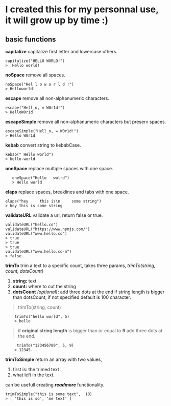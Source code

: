 ﻿# I created this for my personnal use, it will grow up by time :)

## basic functions
**capitalize**
capitalize first letter and lowercase others.

    capitalize("HELLO WORLD!")
    >  Hello world!
**noSpace**
remove all spaces.

    noSpace("Hel l o w o r l d !")
    > Helloworld!

**escape**
remove all non-alphanumeric characters.

    escape("Hell_o, = W0r1d!")
    > HelloW0r1d

**escapeSimple**
remove all non-alphanumeric characters but preserv spaces.

    escapeSimple("Hell_o, = W0r1d!")
    > Hello W0r1d
**kebab**
convert string to kebabCase.

    kebab(" Hello world")
    > hello-world
 **oneSpace**
 replace multiple spaces with one space.
 

	   oneSpace("Hello   wolrd")
	   > Hello world

**elaps**
replace spaces, breaklines and tabs with one space.

    elaps("hey     this is\n	 some string")
    > hey this is some string

**validateURL**
validate a url, return false or true.

    validateURL("hello.co")
    validateURL("https://www.npmjs.com/")
    validateURL("www.hello.co")
    > true
    > true
    > true
    validateURL("www.hello.co-m")
    > false
**trimTo**
trim a text to a specific count, takes three params, 
	*trimTo(string,  count,  dotsCount)*
 1. **string:** text
 2. **count:** where to cut the string
 3. **dotsCount** *(optional)***:** add three dots at the end if string length is bigger than dotsCount, if not specified default is 100 character. 
>trimTo(string,  count)

	
		trimTo("hello world", 5)
		> hello
> if **original string length** is bigger than or equal to **9** add three dots at the end.

		 trimTo("123456789", 5, 9)	
		> 12345...
		
**trimToSimple**
return an array with two values, 

 1. first is: the trimed text .
 2. what left in the text.

can be usefull creating ***readmore*** functionality.

    trimToSimple("this is some text",  10)
    > [ 'this is so', 'me text' ]

